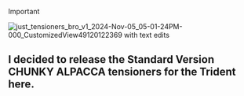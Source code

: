 >[!important]
>![just_tensioners_bro_v1_2024-Nov-05_05-01-24PM-000_CustomizedView49120122369 with text edits](https://github.com/user-attachments/assets/6d941bf1-8648-46e4-bd62-13928da8b770)

## I decided to release the Standard Version CHUNKY ALPACCA tensioners for the Trident here.

